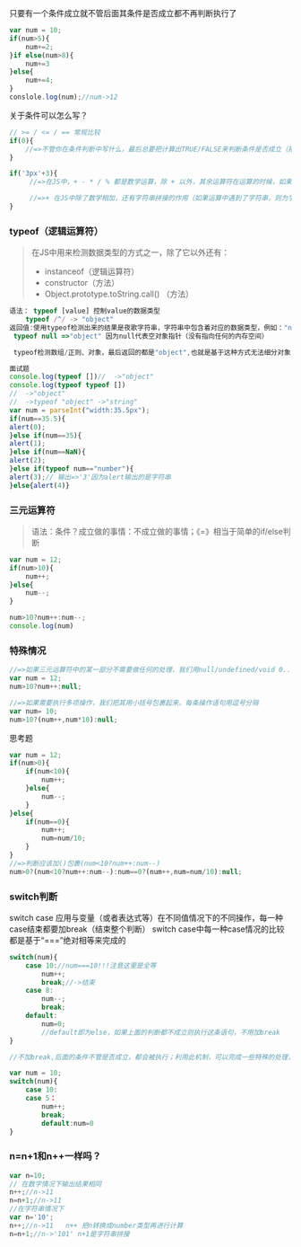 只要有一个条件成立就不管后面其条件是否成立都不再判断执行了
```javascript
var num = 10;
if(num>5){
    num+=2;
}if else(num>8){
    num+=3
}else{
    num+=4;
}
conslole.log(num);//num->12    
```
关于条件可以怎么写？
```javascript
// >= / <= / == 常规比较
if(0){
    //=>不管你在条件判断中写什么，最后总要把计算出TRUE/FALSE来判断条件是否成立（把其他类型的值转换为布尔类型，中欧有 0/NaN/null/undefined/""是false，其余都是true）
}

if('3px'+3){
     //=>在JS中，+ - * / % 都是数学运算，除 + 以外，其余运算符在运算的时候，如果遇到了飞数字类型的值，首先会转换为数字类型（Number），然后再进行运算

     //=>+ 在JS中除了数学相加，还有字符串拼接的作用（如果运算中遇到了字符串，则为字符串拼接，而不是数学相加）
}
```
### typeof（逻辑运算符）
>在JS中用来检测数据类型的方式之一，除了它以外还有：
> - instanceof（逻辑运算符）
> - constructor（方法）
> - Object.prototype.toString.call()  （方法）

```javascript
语法： typeof [value] 控制value的数据类型
    typeof /^/ -> "object"
返回值:使用typeof检测出来的结果是夜歌字符串，字符串中包含着对应的数据类型，例如："number"/"string"/"Boolean"/"undefined"/"object"/"function"
 typeof null =>"object" 因为null代表空对象指针（没有指向任何的内存空间）

 typeof检测数组/正则、对象，最后返回的都是"object",也就是基于这种方式无法细分对象

面试题
console.log(typeof [])//  ->"object"
console.log(typeof typeof [])
//  ->"object"
//  ->typeof "object" ->"string"
var num = parseInt("width:35.5px");
if(num==35.5){
alert(0);
}else if(num==35){
alert(1);
}else if(num==NaN){
alert(2);
}else if(typeof num=="number"){
alert(3);// 输出=>'3'因为alert输出的是字符串
}else{alert(4)}
```
### 三元运算符
> 语法：条件？成立做的事情：不成立做的事情；《=》相当于简单的if/else判断
```javascript
var num = 12;
if(num>10){
    num++;
}else{
    num--;
}

num>10?num++:num--;
console.log(num)
```
### 特殊情况
```javascript
//=>如果三元运算符中的某一部分不需要做任何的处理，我们用null/undefined/void 0...占位即可
var num = 12;
num>10?num++:null;

//=>如果需要执行多项操作，我们把其用小括号包裹起来，每条操作语句用逗号分隔
var num= 10;
num>10?(num++,num*10):null; 
```
思考题
```javascript
var num = 12;
if(num>0){
    if(num<10){
        num++;
    }else{
        num--;
    }
}else{
    if(num==0){
        num++;
        num=num/10;
    }
}
//=>判断应该加()包裹(num<10?num++:num--)
num>0?(num<10?num++:num--):num==0?(num++,num=num/10):null;

```
### switch判断

switch case 应用与变量（或者表达式等）在不同值情况下的不同操作，每一种case结束都要加break（结束整个判断）
switch case中每一种case情况的比较都是基于“===”绝对相等来完成的

```javascript
switch(num){
    case 10://num===10!!!注意这里是全等
        num++;
        break;//->结束
    case 8:
        num--;
        break;
    default:
        num=0;
        //default即为else，如果上面的判断都不成立则执行这条语句，不用加break
}

//不加break,后面的条件不管是否成立，都会被执行；利用此机制，可以完成一些特殊的处理，例如：如果num等于10和等于5都要做同一件事情，那么我们卸载一起，不用加break即可

var num = 10;
switch(num){
    case 10:
    case 5：
        num++;
        break;
        default:num=0
}
```


### n=n+1和n++一样吗？
```javascript
var n=10;
// 在数字情况下输出结果相同
n++;//n->11
n=n+1;//n->11
//在字符串情况下
var n='10';
n++;//n->11   n++ 把n转换成number类型再进行计算
n=n+1;//n->'101' n+1是字符串拼接
```
